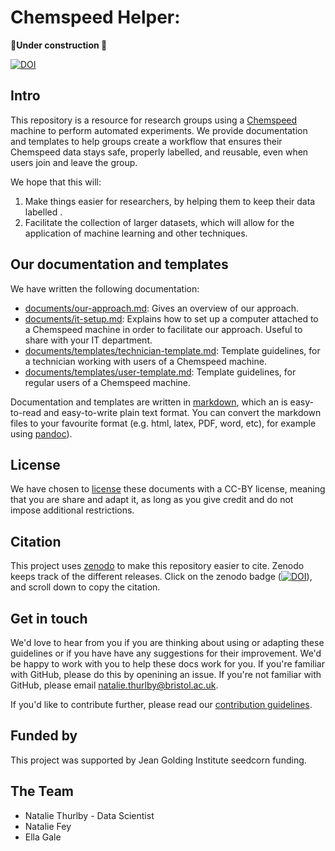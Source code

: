 # Chemspeed Helper: 
**🚧Under construction 🚧**

[![DOI](https://zenodo.org/badge/249396737.svg)](https://zenodo.org/badge/latestdoi/249396737)

## Intro
This repository is a resource for research groups using a [Chemspeed](https://www.chemspeed.com/) machine to perform automated experiments. We provide documentation and templates to help groups create a workflow that ensures their Chemspeed data stays safe, properly labelled, and reusable, even when users join and leave the group. 

We hope that this will:
1. Make things easier for researchers, by helping them to keep their data labelled . 
2. Facilitate the collection of larger datasets, which will allow for the application of machine learning and other techniques.

<!-- 
## Our software
In the future we could have software to automate part of the work. 
-->

## Our documentation and templates


We have written the following documentation:
* [documents/our-approach.md](documents/our-approach.md): Gives an overview of our approach.
* [documents/it-setup.md](documents/it-setup.md): Explains how to set up a computer attached to a Chemspeed machine in order to facilitate our approach. Useful to share with your IT department. 
* [documents/templates/technician-template.md](documents/templates/technician-template.md): Template guidelines, for a technician working with users of a Chemspeed machine.
* [documents/templates/user-template.md](documents/templates/user-template.md): Template guidelines, for regular users of a Chemspeed machine.

Documentation and templates are written in [markdown](https://daringfireball.net/projects/markdown), which an is easy-to-read and easy-to-write plain text format. You can convert the markdown files to your favourite format (e.g. html, latex, PDF, word, etc), for example using [pandoc](https://pandoc.org/)). 

## License
We have chosen to [license](LICENSE.md) these documents with a CC-BY license, meaning that you are share and adapt it, as long as you give credit and do not impose additional restrictions. 

## Citation
This project uses [zenodo](https://help.zenodo.org/features/) to make this repository easier to cite. Zenodo keeps track of the different releases. Click on the zenodo badge ([![DOI](https://zenodo.org/badge/249396737.svg)](https://zenodo.org/badge/latestdoi/249396737)), and scroll down to copy the citation.

## Get in touch
We'd love to hear from you if you are thinking about using or adapting these guidelines or if you have have any suggestions for their improvement. We'd be happy to work with you to help these docs work for you. If you're familiar with GitHub, please do this by openining an issue. If you're not familiar with GitHub, please email natalie.thurlby@bristol.ac.uk.

If you'd like to contribute further, please read our [contribution guidelines](CONTRIBUTING.md).

## Funded by
This project was supported by Jean Golding Institute seedcorn funding.

## The Team
<!-- picture here -->
* Natalie Thurlby - Data Scientist
* Natalie Fey
* Ella Gale 
